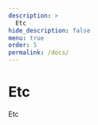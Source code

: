 ```yaml
---
description: >
  Etc
hide_description: false
menu: true
order: 5
permalink: /docs/
---
```


# Etc
Etc
